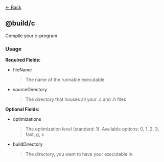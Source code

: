 [<- Back](../index.md)

## @build/c

Compile your c-program

### Usage

**Required Fields:**

-   fileName

    > The name of the runnable executable

-   sourceDirectory
    > The directory that houses all your .c and .h files

**Optional Fields:**

-   optimizations

    > The optimization level (standard: 1). Available options: 0, 1, 2, 3, fast, g, s

-   buildDirectory
    > The directory, you want to have your executable in
